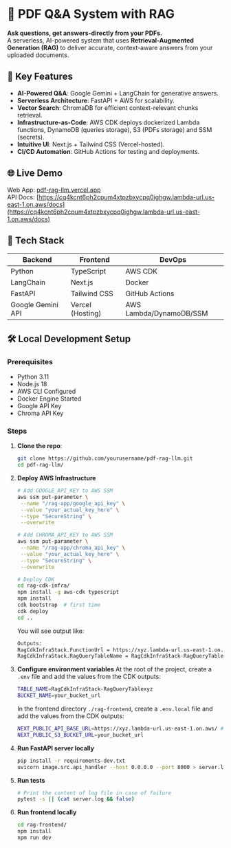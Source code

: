 # 📄 PDF Q&A System with RAG  
**Ask questions, get answers-directly from your PDFs.**  
A serverless, AI-powered system that uses **Retrieval-Augmented Generation (RAG)** to deliver accurate, context-aware answers from your uploaded documents. 

## 🚀 Key Features  
- **AI-Powered Q&A**: Google Gemini + LangChain for generative answers. 
- **Serverless Architecture**: FastAPI + AWS for scalability.  
- **Vector Search**: ChromaDB for efficient context-relevant chunks retrieval.  
- **Infrastructure-as-Code**: AWS CDK deploys dockerized Lambda functions, DynamoDB (queries storage), S3 (PDFs storage) and SSM (secrets).  
- **Intuitive UI**: Next.js + Tailwind CSS (Vercel-hosted).  
- **CI/CD Automation**: GitHub Actions for testing and deployments.  

## 🌐 Live Demo  
Web App: [pdf-rag-llm.vercel.app](https://pdf-rag-llm.vercel.app)  
API Docs: [https://cq4kcnt6ph2cpum4xtpzbxycpq0ighgw.lambda-url.us-east-1.on.aws/docs](https://cq4kcnt6ph2cpum4xtpzbxycpq0ighgw.lambda-url.us-east-1.on.aws/docs)

## 🔧 Tech Stack  
| Backend            | Frontend         | DevOps                  |  
|--------------------|------------------|-------------------------|  
| Python             | TypeScript       | AWS CDK                 |  
| LangChain          | Next.js          | Docker                  |  
| FastAPI            | Tailwind CSS     | GitHub Actions          |  
| Google Gemini API  | Vercel (Hosting) | AWS Lambda/DynamoDB/SSM |  

## 🛠️ Local Development Setup
### Prerequisites
- Python 3.11
- Node.js 18
- AWS CLI Configured
- Docker Engine Started
- Google API Key
- Chroma API Key

### Steps
1. **Clone the repo**:
   ```bash
   git clone https://github.com/yourusername/pdf-rag-llm.git
   cd pdf-rag-llm/
   ```
2. **Deploy AWS Infrastructure**
   ```bash
   # Add GOOGLE_API_KEY to AWS SSM
   aws ssm put-parameter \
    --name "/rag-app/google_api_key" \
    --value "your_actual_key_here" \
    --type "SecureString" \
    --overwrite

   # Add CHROMA_API_KEY to AWS SSM
   aws ssm put-parameter \
    --name "/rag-app/chroma_api_key" \
    --value "your_actual_key_here" \
    --type "SecureString" \
    --overwrite
   
   # Deploy CDK
   cd rag-cdk-infra/
   npm install -g aws-cdk typescript
   npm install
   cdk bootstrap  # first time
   cdk deploy
   cd ..
   ```
   You will see output like:
   ```bash
   Outputs:
   RagCdkInfraStack.FunctionUrl = https://xyz.lambda-url.us-east-1.on.aws/ 
   RagCdkInfraStack.RagQueryTableName = RagCdkInfraStack-RagQueryTablexyz 
   ```
3. **Configure environment variables**
   At the root of the project, create a `.env` file and add the values from the CDK outputs:
   ```bash
   TABLE_NAME=RagCdkInfraStack-RagQueryTablexyz 
   BUCKET_NAME=your_bucket_url
   ```
   In the frontend directory `./rag-frontend`, create a `.env.local` file and add the values from the CDK outputs:
   ```bash
   NEXT_PUBLIC_API_BASE_URL=https://xyz.lambda-url.us-east-1.on.aws/ # or use your local server
   NEXT_PUBLIC_S3_BUCKET_URL=your_bucket_url
   ```
4. **Run FastAPI server locally**
   ```bash
   pip install -r requirements-dev.txt
   uvicorn image.src.api_handler --host 0.0.0.0 --port 8000 > server.log 2>&1
   ```
6. **Run tests**
   ```bash
   # Print the content of log file in case of failure
   pytest -s || (cat server.log && false)
   ```
7. **Run frontend locally**
   ```bash   
   cd rag-frontend/
   npm install
   npm run dev
   ```
